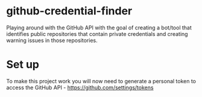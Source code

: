 # github-credential-finder

Playing around with the GitHub API with the goal of creating a bot/tool that identifies public repositories that contain private credentials and creating warning issues in those repositories.

# Set up
To make this project work you will now need to generate a personal token to access the GitHub API - https://github.com/settings/tokens
